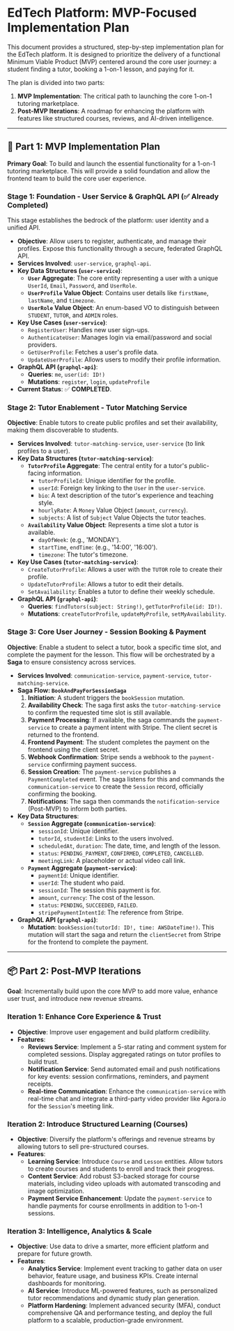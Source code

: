 # EdTech Platform: MVP-Focused Implementation Plan

This document provides a structured, step-by-step implementation plan for the EdTech platform. It is designed to prioritize the delivery of a functional Minimum Viable Product (MVP) centered around the core user journey: a student finding a tutor, booking a 1-on-1 lesson, and paying for it.

The plan is divided into two parts:
1.  **MVP Implementation**: The critical path to launching the core 1-on-1 tutoring marketplace.
2.  **Post-MVP Iterations**: A roadmap for enhancing the platform with features like structured courses, reviews, and AI-driven intelligence.

---

## 🚀 Part 1: MVP Implementation Plan

**Primary Goal**: To build and launch the essential functionality for a 1-on-1 tutoring marketplace. This will provide a solid foundation and allow the frontend team to build the core user experience.

### **Stage 1: Foundation - User Service & GraphQL API (✅ Already Completed)**

This stage establishes the bedrock of the platform: user identity and a unified API.

-   **Objective**: Allow users to register, authenticate, and manage their profiles. Expose this functionality through a secure, federated GraphQL API.
-   **Services Involved**: `user-service`, `graphql-api`.
-   **Key Data Structures (`user-service`)**:
    -   **`User` Aggregate**: The core entity representing a user with a unique `UserId`, `Email`, `Password`, and `UserRole`.
    -   **`UserProfile` Value Object**: Contains user details like `firstName`, `lastName`, and `timezone`.
    -   **`UserRole` Value Object**: An enum-based VO to distinguish between `STUDENT`, `TUTOR`, and `ADMIN` roles.
-   **Key Use Cases (`user-service`)**:
    -   `RegisterUser`: Handles new user sign-ups.
    -   `AuthenticateUser`: Manages login via email/password and social providers.
    -   `GetUserProfile`: Fetches a user's profile data.
    -   `UpdateUserProfile`: Allows users to modify their profile information.
-   **GraphQL API (`graphql-api`)**:
    -   **Queries**: `me`, `user(id: ID!)`
    -   **Mutations**: `register`, `login`, `updateProfile`
-   **Current Status**: ✅ **COMPLETED**.

### **Stage 2: Tutor Enablement - Tutor Matching Service**

**Objective**: Enable tutors to create public profiles and set their availability, making them discoverable to students.

-   **Services Involved**: `tutor-matching-service`, `user-service` (to link profiles to a user).
-   **Key Data Structures (`tutor-matching-service`)**:
    -   **`TutorProfile` Aggregate**: The central entity for a tutor's public-facing information.
        -   `tutorProfileId`: Unique identifier for the profile.
        -   `userId`: Foreign key linking to the `User` in the `user-service`.
        -   `bio`: A text description of the tutor's experience and teaching style.
        -   `hourlyRate`: A `Money` Value Object (`amount`, `currency`).
        -   `subjects`: A list of `Subject` Value Objects the tutor teaches.
    -   **`Availability` Value Object**: Represents a time slot a tutor is available.
        -   `dayOfWeek`: (e.g., 'MONDAY').
        -   `startTime`, `endTime`: (e.g., '14:00', '16:00').
        -   `timezone`: The tutor's timezone.
-   **Key Use Cases (`tutor-matching-service`)**:
    -   `CreateTutorProfile`: Allows a user with the `TUTOR` role to create their profile.
    -   `UpdateTutorProfile`: Allows a tutor to edit their details.
    -   `SetAvailability`: Enables a tutor to define their weekly schedule.
-   **GraphQL API (`graphql-api`)**:
    -   **Queries**: `findTutors(subject: String!)`, `getTutorProfile(id: ID!)`.
    -   **Mutations**: `createTutorProfile`, `updateMyProfile`, `setMyAvailability`.

### **Stage 3: Core User Journey - Session Booking & Payment**

**Objective**: Enable a student to select a tutor, book a specific time slot, and complete the payment for the lesson. This flow will be orchestrated by a **Saga** to ensure consistency across services.

-   **Services Involved**: `communication-service`, `payment-service`, `tutor-matching-service`.
-   **Saga Flow: `BookAndPayForSessionSaga`**
    1.  **Initiation**: A student triggers the `bookSession` mutation.
    2.  **Availability Check**: The saga first asks the `tutor-matching-service` to confirm the requested time slot is still available.
    3.  **Payment Processing**: If available, the saga commands the `payment-service` to create a payment intent with Stripe. The client secret is returned to the frontend.
    4.  **Frontend Payment**: The student completes the payment on the frontend using the client secret.
    5.  **Webhook Confirmation**: Stripe sends a webhook to the `payment-service` confirming payment success.
    6.  **Session Creation**: The `payment-service` publishes a `PaymentCompleted` event. The saga listens for this and commands the `communication-service` to create the `Session` record, officially confirming the booking.
    7.  **Notifications**: The saga then commands the `notification-service` (Post-MVP) to inform both parties.
-   **Key Data Structures**:
    -   **`Session` Aggregate (`communication-service`)**:
        -   `sessionId`: Unique identifier.
        -   `tutorId`, `studentId`: Links to the users involved.
        -   `scheduledAt`, `duration`: The date, time, and length of the lesson.
        -   `status`: `PENDING_PAYMENT`, `CONFIRMED`, `COMPLETED`, `CANCELLED`.
        -   `meetingLink`: A placeholder or actual video call link.
    -   **`Payment` Aggregate (`payment-service`)**:
        -   `paymentId`: Unique identifier.
        -   `userId`: The student who paid.
        -   `sessionId`: The session this payment is for.
        -   `amount`, `currency`: The cost of the lesson.
        -   `status`: `PENDING`, `SUCCEEDED`, `FAILED`.
        -   `stripePaymentIntentId`: The reference from Stripe.
-   **GraphQL API (`graphql-api`)**:
    -   **Mutation**: `bookSession(tutorId: ID!, time: AWSDateTime!)`. This mutation will start the saga and return the `clientSecret` from Stripe for the frontend to complete the payment.

---

## 📦 Part 2: Post-MVP Iterations

**Goal**: Incrementally build upon the core MVP to add more value, enhance user trust, and introduce new revenue streams.

### **Iteration 1: Enhance Core Experience & Trust**

-   **Objective**: Improve user engagement and build platform credibility.
-   **Features**:
    -   **Reviews Service**: Implement a 5-star rating and comment system for completed sessions. Display aggregated ratings on tutor profiles to build trust.
    -   **Notification Service**: Send automated email and push notifications for key events: session confirmations, reminders, and payment receipts.
    -   **Real-time Communication**: Enhance the `communication-service` with real-time chat and integrate a third-party video provider like Agora.io for the `Session`'s meeting link.

### **Iteration 2: Introduce Structured Learning (Courses)**

-   **Objective**: Diversify the platform's offerings and revenue streams by allowing tutors to sell pre-structured courses.
-   **Features**:
    -   **Learning Service**: Introduce `Course` and `Lesson` entities. Allow tutors to create courses and students to enroll and track their progress.
    -   **Content Service**: Add robust S3-backed storage for course materials, including video uploads with automated transcoding and image optimization.
    -   **Payment Service Enhancement**: Update the `payment-service` to handle payments for course enrollments in addition to 1-on-1 sessions.

### **Iteration 3: Intelligence, Analytics & Scale**

-   **Objective**: Use data to drive a smarter, more efficient platform and prepare for future growth.
-   **Features**:
    -   **Analytics Service**: Implement event tracking to gather data on user behavior, feature usage, and business KPIs. Create internal dashboards for monitoring.
    -   **AI Service**: Introduce ML-powered features, such as personalized tutor recommendations and dynamic study plan generation.
    -   **Platform Hardening**: Implement advanced security (MFA), conduct comprehensive QA and performance testing, and deploy the full platform to a scalable, production-grade environment.
